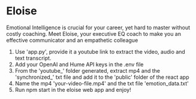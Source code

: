 # Eloise

Emotional Intelligence is crucial for your career, yet hard to master without costly coaching. Meet Eloise, your executive EQ coach to make you an effective communicator and an empathetic colleague

1. Use 'app.py', provide it a youtube link to extract the video, audio and text transcript.
2. Add your OpenAI and Hume API keys in the .env file 
3. From the 'youtube_' folder generated, extract mp4 and the 'synchronized_' txt file and add it to the 'public' folder of the react app
4. Name the mp4 'your-video-file.mp4' and the txt file 'emotion_data.txt'
5. Run npm start in the eloise web app and enjoy!
